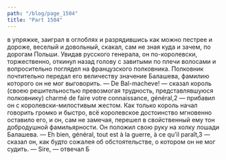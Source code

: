 ```yaml
---
path: "/blog/page_1504"
title: "Part 1504"
---
```


 в упряжке, заиграл в оглоблях и разрядившись как можно пестрее и дороже, веселый и довольный, скакал, сам не зная куда и зачем, по дорогам Польши.
Увидав русского генерала, он по-королевски, торжественно, откинул назад голову с завитыми по плечи волосами и вопросительно поглядел на французского полковника. Полковник почтительно передал его величеству значение Балашева, фамилию которого он не мог выговорить.
— De Bal-machevе! — сказал король (своею решительностью превозмогая трудность, представлявшуюся полковнику) charmé de faire votre connaissance, général,2 — прибавил он с королевски-милостивым жестом. Как только король начал говорить громко и быстро, всё королевское достоинство мгновенно оставило его, и он, сам не замечая, перешел в свойственный ему тон добродушной фамильярности. Он положил свою руку на холку лошади Балашева.
— Eh bien, général, tout est à la guerre, à ce qu’il paraît,3 — сказал он, как будто сожалея об обстоятельстве, о котором он не мог судить.
— Sire, — отвечал Б
